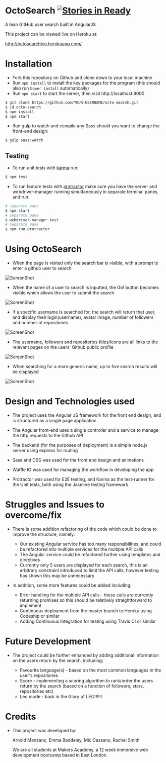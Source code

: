 # OctoSearch [![Stories in Ready](https://badge.waffle.io/mic-css/octo-search.svg?label=ready&title=Ready)](http://waffle.io/mic-css/octo-search)

A lean GitHub user search built in AngularJS

This project can be viewed live on Heroku at:

http://octosearchleo.herokuapp.com/

# Installation

* Fork this repository on Github and clone down to your local machine
* Run `npm install` to install the key packages for the program (this should also run `bower install` automatically)
* Run `npm start` to start the server, then visit http://localhost:8000
```sh
$ git clone https://github.com/YOUR-USERNAME/octo-search.git
$ cd octo-search
$ npm install
$ npm start
```

* Run gulp to watch and compile any Sass should you want to change the front-end design:
```sh
$ gulp sass:watch
```

## Testing

* To run unit tests with [karma](https://karma-runner.github.io/0.13/index.html) run:
```sh
$ npm test
```

* To run feature tests with [protractor](https://angular.github.io/protractor/#/) make sure you have the server and webdriver-manager running simultaneously in separate terminal panes, and run:
```sh
# separate pane
$ npm start
# separate pane
$ webdriver-manager test
# separate pane
$ npm run protractor
```

# Using OctoSearch

* When the page is visited only the search bar is visible, with a prompt to enter a github user to search

![ScreenShot](https://www.dropbox.com/s/o8dmn0lvb7cxk8z/Screenshot%202016-03-14%2012.46.11.png?dl=0?&raw=1)

* When the name of a user to search is inputted, the Go! button becomes visible which allows the user to submit the search

![ScreenShot](https://www.dropbox.com/s/xjmai2qak5n3icx/Screenshot%202016-03-14%2012.46.36.png?dl=0?&raw=1)

* If a specific username is searched for, the search will return that user, and display their login(username), avatar image, number of followers and number of repositories

![ScreenShot](https://www.dropbox.com/s/hfks30aanqx9ry7/Screenshot%202016-03-14%2012.46.49.png?dl=0?&raw=1)

* The username, followers and repositories titles/icons are all links to the relevant pages on the users' Github public profile

![ScreenShot](https://www.dropbox.com/s/k8orcfu005wh4zl/Screenshot%202016-03-14%2012.47.43.png?dl=0?&raw=1)

* When searching for a more generic name, up to five search results will be displayed

![ScreenShot](https://www.dropbox.com/s/5k4dv02nmwkdx94/Screenshot%202016-03-14%2012.47.04.png?dl=0?&raw=1)

# Design and Technologies used

* The project uses the Angular JS framework for the front end design, and is structured as a single page application

* The Angular front-end uses a single controller and a service to manage the http requests to the Github API

* The backend (for the purposes of deployment) is a simple node.js server using express for routing

* Sass and CSS was used for the front end design and animations

* Waffle IO was used for managing the workflow in developing the app

* Protractor was used for E2E testing, and Karma as the test-runner for the Unit tests, both using the Jasmine testing framework

# Struggles and Issues to overcome/fix

* There is some addition refactoring of the code which could be done to improve the structure, namely:

  * Our existing Angular service has too many       responsibilities, and could be refactored into multiple services for the multiple API calls
  * The Angular service could be refactored further using templates and directives
  * Currently only 5 users are displayed for each search, this is an arbitrary constraint introduced to limit the API calls, however testing has shown this may be unnecessary


* In addition, some more features could be added including:

  * Error handling for the multiple API calls - these calls are currently returning promises so this should be relatively straightforward to implement
  * Continuous deployment from the master branch to Heroku using Codeship or similar
  * Adding Continuous Integration for testing using Travis CI or similar

# Future Development

* The project could be further enhanced by adding additional information on the users return by the search, including;

  * Favourite language(s) - based on the most common languages in the user's repositories
  * Score - implementing a scoring algorithm to rank/order the users return by the search (based on a function of followers, stars, repositories etc)
  * Leo mode - bask in the Glory of LEO!!!!!!

# Credits

* This project was developed by:

  Arnold Manzano,
  Emma Baddeley,
  Mic Cassano,
  Rachel Smith

  We are all students at Makers Academy, a 12 week immersive web development bootcamp based in East London.
